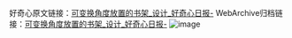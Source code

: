 好奇心原文链接：[可变换角度放置的书架_设计_好奇心日报-](https://www.qdaily.com/articles/3387.html)
WebArchive归档链接：[可变换角度放置的书架_设计_好奇心日报-](http://web.archive.org/web/20190623152110/https://www.qdaily.com/articles/3387.html)
![image](http://ww3.sinaimg.cn/large/007d5XDply1g3vanom2h5j30u034iqcf)
